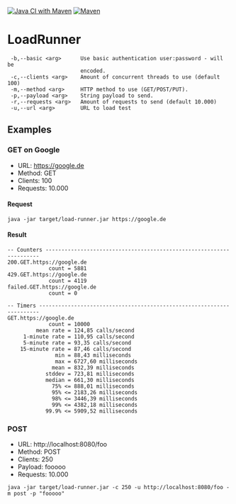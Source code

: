 [![Java CI with Maven](https://github.com/sterlp/load-runner/actions/workflows/maven.yml/badge.svg)](https://github.com/sterlp/load-runner/actions/workflows/maven.yml)
[![Maven](https://img.shields.io/maven-central/v/org.sterl.loadrunner/load-runner)](https://central.sonatype.com/artifact/org.sterl.loadrunner/load-runner)

# LoadRunner
```
 -b,--basic <arg>      Use basic authentication user:password - will be
                       encoded.
 -c,--clients <arg>    Amount of concurrent threads to use (default 100)
 -m,--method <arg>     HTTP method to use (GET/POST/PUT).
 -p,--payload <arg>    String payload to send.
 -r,--requests <arg>   Amount of requests to send (default 10.000)
 -u,--url <arg>        URL to load test
```

## Examples

### GET on Google

- URL: https://google.de
- Method: GET
- Clients: 100
- Requests: 10.000

#### Request

`java -jar target/load-runner.jar https://google.de`


#### Result
```
-- Counters --------------------------------------------------------------------
200.GET.https://google.de
             count = 5881
429.GET.https://google.de
             count = 4119
failed.GET.https://google.de
             count = 0

-- Timers ----------------------------------------------------------------------
GET.https://google.de
             count = 10000
         mean rate = 124,85 calls/second
     1-minute rate = 110,95 calls/second
     5-minute rate = 93,35 calls/second
    15-minute rate = 87,46 calls/second
               min = 88,43 milliseconds
               max = 6727,60 milliseconds
              mean = 832,39 milliseconds
            stddev = 723,81 milliseconds
            median = 661,30 milliseconds
              75% <= 888,01 milliseconds
              95% <= 2183,26 milliseconds
              98% <= 3446,39 milliseconds
              99% <= 4382,18 milliseconds
            99.9% <= 5909,52 milliseconds

```

### POST

- URL: http://localhost:8080/foo
- Method: POST
- Clients: 250
- Payload: fooooo
- Requests: 10.000

`java -jar target/load-runner.jar -c 250 -u http://localhost:8080/foo -m post -p "fooooo"`
